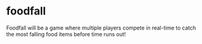 # foodfall
Foodfall will be a game where multiple players compete in real-time to catch the most falling food items before time runs out!
